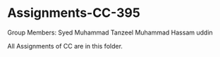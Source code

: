 # Assignments-CC-395

Group Members:
Syed Muhammad Tanzeel
Muhammad Hassam uddin

All Assignments of CC are in this folder. 
